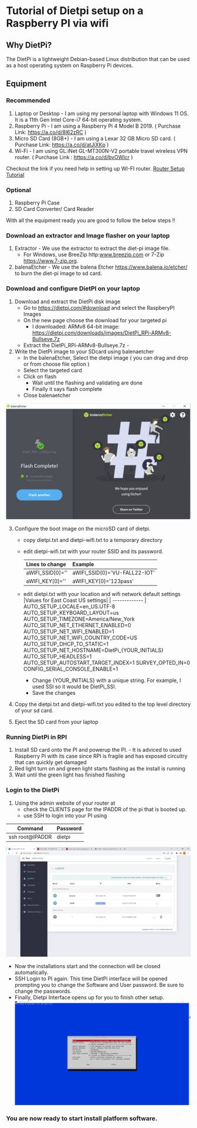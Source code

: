 # Tutorial of Dietpi setup on a Raspberry PI via wifi #

## Why DietPi? ##
The DietPi is a lightweight Debian-based Linux distribution that can be used as a host operating system on Raspberry Pi devices. 

## Equipment  ##
### Recommended ###
1. Laptop or Desktop - I am using my personal laptop with Windows 11 OS. It is a 11th Gen Intel Core-i7 64-bit operating system.
2. Raspberry Pi - I am using a Raspberry Pi 4 Model B 2019. ( Purchase Link: https://a.co/d/8l62zRC )
3. Micro SD Card (8GB+) - I am using a Lexar 32 GB Micro SD card. ( Purchase Link: https://a.co/d/atJiXKp )
4. Wi-Fi - I am using GL.iNet GL-MT300N-V2 portable travel wireless VPN router. ( Purchase Link : https://a.co/d/bvOWIcr )

Checkout the link if you need help in setting up WI-FI router. [Router Setup Tutorial](../Setup_Router_Tutorial)

### Optional ###
1. Raspberry Pi Case
2. SD Card Converter/ Card Reader

With all the equipment ready you are good to follow the below steps !!

### Download an extractor and Image flasher on your laptop ###
1. Extractor - We use the extractor to extract the diet-pi image file.
   - For Windows, use BreeZip http:www.breezip.com or 7-Zip https://www.7-zip.org. 
2. balenaEtcher - We use the balena Etcher https://www.balena.io/etcher/ to burn the diet-pi image to sd card. 

### Download and configure  DietPI on your laptop
1. Download and extract the DietPi disk image
   - Go to https://dietpi.com/#download and select the RaspberyPI Images
   - On the new page choose the download for your targeted pi
       - I downloaded: ARMv8 64-bit image: https://dietpi.com/downloads/images/DietPi_RPi-ARMv8-Bullseye.7z  
   - Extract the DietPi_RPi-ARMv8-Bullseye.7z -
2. Write the DietPi image to your SDcard using balenaetcher
   - In the balenaEtcher, Select the dietpi image ( you can drag and drop or from choose file option )
   - Select the targeted card
   - Click on flash
      - Wait until the flashing and validating are done
      - Finally it says flash complete
   - Close balenaetcher
 
![Flash_Complete](Img_Directory/Flash_Complete.png)

3. Configure the boot image on the microSD card of dietpi.
   - copy dietpi.txt and dietpi-wifi.txt to a temporary directory
   - edit dietpi-wifi.txt with your router SSID and its password.
      
      |Lines to change | Example |
      | ------------- | ------------- |
      |aWIFI_SSID[0]=''  | aWIFI_SSID[0]='VU-FALL22-IOT' |
      |aWIFI_KEY[0]='' |  aWIFI_KEY[0]='123pass' |

   - edit dietpi.txt with your location and wifi network default settings
     |Values for East Coast US settings|
     | ------------- |
      AUTO_SETUP_LOCALE=en_US.UTF-8
      AUTO_SETUP_KEYBOARD_LAYOUT=us
      AUTO_SETUP_TIMEZONE=America/New_York
      AUTO_SETUP_NET_ETHERNET_ENABLED=0
      AUTO_SETUP_NET_WIFI_ENABLED=1
      AUTO_SETUP_NET_WIFI_COUNTRY_CODE=US
      AUTO_SETUP_DHCP_TO_STATIC=1
      AUTO_SETUP_NET_HOSTNAME=DietPi_{YOUR_INITIALS}
      AUTO_SETUP_HEADLESS=1
      AUTO_SETUP_AUTOSTART_TARGET_INDEX=1
      SURVEY_OPTED_IN=0
      CONFIG_SERIAL_CONSOLE_ENABLE=1
   
       - Change {YOUR_INITIALS} with a unique string. For example, I used SSI so it would be DietPi_SSI.
       - Save the changes
4. Copy the dietpi.txt and dietpi-wifi.txt you edited to the top level directory of your sd card.

5. Eject the SD card from your laptop

### Running DietPi in RPI
1. Install SD card onto the PI and powerup the PI.
        - It is adviced to used Raspberry Pi with its case since RPI is fragile and has exposed circuitry that can quickly get damaged
2. Red light turn on and green light starts flashing as the install is running
3. Wait until the green light has finished flashing

### Login to the DietPi

1. Using the admin website of your router at
   - check the CLIENTS page for the IPADDR of the pi that is booted up.
   - use SSH to login into your PI using
   
  |Command| Password|
  | ------------- |-------------|
  | ssh root@IPADDR |       dietpi|

![Clients](Img_Directory/CLIENTSpage.png)

   - Now the installations start and the connection will be closed automatically.
   - SSH Login to PI again. This time DietPi interface will be opened prompting you to change the Software and User password. Be sure to change the passwords.
   - Finally, Dietpi Interface opens up for you to finish other setup.
 ![Dietpi_Interface](Img_Directory/Dietpi_Interface.png)

### You are now ready to start install platform software.

